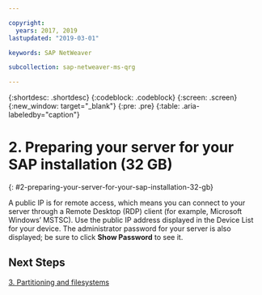 ```yaml
---

copyright:
  years: 2017, 2019
lastupdated: "2019-03-01"

keywords: SAP NetWeaver

subcollection: sap-netweaver-ms-qrg

---
```


{:shortdesc: .shortdesc}
{:codeblock: .codeblock}
{:screen: .screen}
{:new_window: target="_blank"}
{:pre: .pre}
{:table: .aria-labeledby="caption"}

# 2. Preparing your server for your SAP installation (32 GB)
{: #2-preparing-your-server-for-your-sap-installation-32-gb}

A public IP is for remote access, which means you can connect to your server through a Remote Desktop (RDP) client (for example, Microsoft Windows’ MSTSC). Use the public IP address displayed in the Device List for your device. The administrator password for your server is also displayed; be sure to click **Show Password** to see it.

## Next Steps

 [3. Partitioning and filesystems](/docs/infrastructure/sap-netweaver-ms-qrg?topic=sap-netweaver-ms-qrg-partition_32GB)
